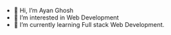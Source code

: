 - 👋 Hi, I’m Ayan Ghosh
- 👀 I’m interested in Web Development
- 🌱 I’m currently learning Full stack Web Development.
